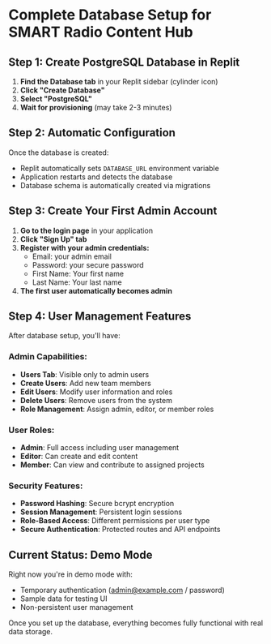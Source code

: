 # Complete Database Setup for SMART Radio Content Hub

## Step 1: Create PostgreSQL Database in Replit

1. **Find the Database tab** in your Replit sidebar (cylinder icon)
2. **Click "Create Database"** 
3. **Select "PostgreSQL"**
4. **Wait for provisioning** (may take 2-3 minutes)

## Step 2: Automatic Configuration

Once the database is created:
- Replit automatically sets `DATABASE_URL` environment variable
- Application restarts and detects the database
- Database schema is automatically created via migrations

## Step 3: Create Your First Admin Account

1. **Go to the login page** in your application
2. **Click "Sign Up" tab**
3. **Register with your admin credentials:**
   - Email: your admin email
   - Password: your secure password
   - First Name: Your first name
   - Last Name: Your last name
4. **The first user automatically becomes admin**

## Step 4: User Management Features

After database setup, you'll have:

### Admin Capabilities:
- **Users Tab**: Visible only to admin users
- **Create Users**: Add new team members
- **Edit Users**: Modify user information and roles
- **Delete Users**: Remove users from the system
- **Role Management**: Assign admin, editor, or member roles

### User Roles:
- **Admin**: Full access including user management
- **Editor**: Can create and edit content
- **Member**: Can view and contribute to assigned projects

### Security Features:
- **Password Hashing**: Secure bcrypt encryption
- **Session Management**: Persistent login sessions
- **Role-Based Access**: Different permissions per user type
- **Secure Authentication**: Protected routes and API endpoints

## Current Status: Demo Mode

Right now you're in demo mode with:
- Temporary authentication (admin@example.com / password)
- Sample data for testing UI
- Non-persistent user management

Once you set up the database, everything becomes fully functional with real data storage.